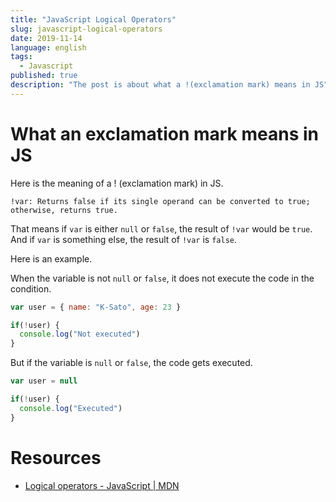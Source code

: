 ```yaml
---
title: "JavaScript Logical Operators"
slug: javascript-logical-operators
date: 2019-11-14
language: english
tags:
  - Javascript
published: true
description: "The post is about what a !(exclamation mark) means in JS"
---
```

# What an exclamation mark means in JS

Here is the meaning of a ! (exclamation mark) in JS.

```
!var: Returns false if its single operand can be converted to true; otherwise, returns true.
```

That means if `var` is either `null` or `false`, the result of `!var` would be `true`.
And if `var` is something else, the result of `!var` is `false`.

Here is an example.

When the variable is not `null` or `false`, it does not execute the code in the condition.

```js
var user = { name: "K-Sato", age: 23 }

if(!user) {
  console.log("Not executed")
}
```

But if the variable is `null` or `false`, the code gets executed.

```js
var user = null

if(!user) {
  console.log("Executed")
}
```

# Resources
- [Logical operators - JavaScript \| MDN](https://developer.mozilla.org/en-US/docs/Web/JavaScript/Reference/Operators/Logical_Operators)
